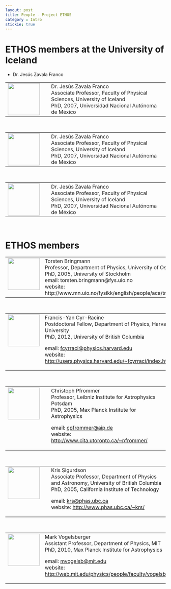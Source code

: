 ```yaml
---
layout: post
title: People - Project ETHOS
category : Intro
stickie: true
---
```


# ETHOS members at the University of Iceland
- Dr. Jesús Zavala Franco
<table>
  <tr>
    <td width="120px" valign="top"><img src="https://upload.wikimedia.org/wikipedia/commons/thumb/c/c3/NGC_4414_%28NASA-med%29.jpg/1200px-NGC_4414_%28NASA-med%29.jpg" width="100px"></td>
    <td valign="top"> 
Dr. Jesús Zavala Franco <br>
Associate Professor, Faculty of Physical Sciences, University of Iceland <br>
PhD, 2007, Universidad Nacional Autónoma de México  
  </td>
  </tr>
</table>

<br>

<table>
  <tr>
    <td width="120px" valign="top"><img src="https://upload.wikimedia.org/wikipedia/commons/thumb/c/c3/NGC_4414_%28NASA-med%29.jpg/1200px-NGC_4414_%28NASA-med%29.jpg" width="100px"></td>
    <td valign="top"> 
Dr. Jesús Zavala Franco <br>
Associate Professor, Faculty of Physical Sciences, University of Iceland <br>
PhD, 2007, Universidad Nacional Autónoma de México  
  </td>
  </tr>
</table>

<br>
<table>
  <tr>
    <td width="120px" valign="top"><img src="https://upload.wikimedia.org/wikipedia/commons/thumb/c/c3/NGC_4414_%28NASA-med%29.jpg/1200px-NGC_4414_%28NASA-med%29.jpg" width="100px"></td>
    <td valign="top"> 
Dr. Jesús Zavala Franco <br>
Associate Professor, Faculty of Physical Sciences, University of Iceland <br>
PhD, 2007, Universidad Nacional Autónoma de México  
  </td>
  </tr>
</table>
  
<br>

# ETHOS members

<table>
  <tr>
    <td width="120px" valign="top"><img src="https://upload.wikimedia.org/wikipedia/commons/thumb/c/c3/NGC_4414_%28NASA-med%29.jpg/1200px-NGC_4414_%28NASA-med%29.jpg" width="100px"></td>
    <td valign="top"> 
Torsten Bringmann <br>
Professor, Department of Physics, University of Oslo <br>
PhD, 2005, University of Stockholm <br>
email: torsten.bringmann@fys.uio.no <br>
website: http://www.mn.uio.no/fysikk/english/people/aca/troms/ <br>
  </td>
  </tr>
</table>
<br>
<table>
  <tr>
    <td width="120px" valign="top"><img src="https://upload.wikimedia.org/wikipedia/commons/thumb/c/c3/NGC_4414_%28NASA-med%29.jpg/1200px-NGC_4414_%28NASA-med%29.jpg" width="100px"></td>
    <td valign="top"> 
Francis-Yan Cyr-Racine <br>
Postdoctoral Fellow, Department of Physics, Harvard University <br>
PhD, 2012, University of British Columbia <br>

email: fcyrraci@physics.harvard.edu <br>
website: http://users.physics.harvard.edu/~fcyrraci/index.html <br>
  </td>
  </tr>
</table>

<br>
<table>
  <tr>
    <td width="120px" valign="top"><img src="https://upload.wikimedia.org/wikipedia/commons/thumb/c/c3/NGC_4414_%28NASA-med%29.jpg/1200px-NGC_4414_%28NASA-med%29.jpg" width="100px"></td>
    <td valign="top"> 
Christoph Pfrommer <br>
Professor, Leibniz Institute for Astrophysics Potsdam <br>
PhD, 2005, Max Planck Institute for Astrophysics <br>

email: cpfrommer@aip.de <br>
website: http://www.cita.utoronto.ca/~pfrommer/ <br>
  </td>
  </tr>
</table>

<br>
<table>
  <tr>
    <td width="120px" valign="top"><img src="https://upload.wikimedia.org/wikipedia/commons/thumb/c/c3/NGC_4414_%28NASA-med%29.jpg/1200px-NGC_4414_%28NASA-med%29.jpg" width="100px"></td>
    <td valign="top"> 
Kris Sigurdson <br>
Associate Professor, Department of Physics and Astronomy, University of British Columbia <br>
PhD, 2005, California Institute of Technology <br>

email: krs@phas.ubc.ca <br>
website: http://www.phas.ubc.ca/~krs/ <br>
  </td>
  </tr>
</table>
<br>
<table>
  <tr>
    <td width="120px" valign="top"><img src="https://upload.wikimedia.org/wikipedia/commons/thumb/c/c3/NGC_4414_%28NASA-med%29.jpg/1200px-NGC_4414_%28NASA-med%29.jpg" width="100px"></td>
    <td valign="top"> 
Mark Vogelsberger <br>
Assistant Professor, Department of Physics, MIT <br>
PhD, 2010, Max Planck Institute for Astrophysics <br> 

email: mvogelsb@mit.edu <br>
website: http://web.mit.edu/physics/people/faculty/vogelsberger_mark.html <br>
   </td>
  </tr>
</table>
